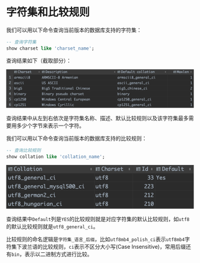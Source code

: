 # 字符集和比较规则

我们可以用以下命令查询当前版本的数据库支持的字符集：

```sql
-- 查询字符集
show charset like 'charset_name';
```

查询结果如下（截取部分）：

![查询结果](resources/charset-and-collation-1.png)

查询结果中从左到右依次是字符集名称、描述、默认比较规则以及该字符集最多需要用多少个字节来表示一个字符。

我们可以用以下命令查询当前版本的数据库支持的比较规则：

```sql
-- 查询比较规则
show collation like 'collation_name';
```

![查询结果](resources/charset-and-collation-2.png)

查询结果中`Default`列是`YES`的比较规则就是对应字符集的默认比较规则，如`utf8`的默认比较规则就是`utf8_general_ci`。

比较规则的命名逻辑是`字符集_语言_后缀`，比如`utf8mb4_polish_ci`表示`utf8mb4`字符集下波兰语的比较规则，`ci`表示不区分大小写(Case Insensitive)，常用后缀还有`bin`，表示以二进制方式进行比较。
